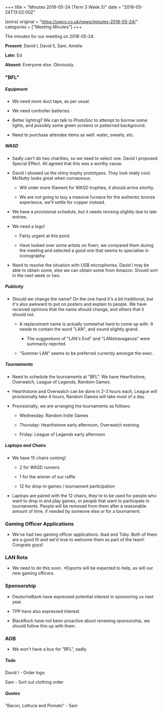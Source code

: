 +++
title = "Minutes 2018-05-24 (Term 3 Week 5)"
date = "2018-05-24T13:02:00Z"

[extra]
original = "https://uwcs.co.uk/news/minutes-2018-05-24/"    
categories = ["Meeting Minutes"]
+++

<p>The minutes for our meeting on 2018-05-24.</p>

<!-- more -->

**Present:** David I, David II, Sam, Amelie

**Late:** Ed

**Absent:** Everyone else. Obviously.

  

### "BFL"

##### Equipment

- We need more duct tape, as per usual.

- We need controller batteries.

- Better lighting? We can talk to PhotoSoc to attempt to borrow some lights, and possibly some green screens or patterned background.

- Need to purchase attendee items as well: water, sweets, etc.

##### WASD

- Sadly can't do two charities, so we need to select one. David I proposed Special Effect. All agreed that this was a worthy cause.

- David I showed us the shiny trophy prototypes. They look really cool. McNutty looks great when curvaceous.

  - Will order more filament for WASD trophies, it should arrive shortly.

  - We are not going to buy a massive furnace for the authentic bronze experience, we'll settle for copper instead.

- We have a provisional schedule, but it needs revising slightly due to late entries.

- We need a logo\!

  - Fairly urgent at this point.

  - Have looked over some artists on fiverr, we compared them during the meeting and selected a good one that seems to specialise in iconography.

- Need to resolve the situation with USB microphones. David I may be able to obtain some, else we can obtain some from Amazon. Should sort in the next week or two.

##### Publicity

- Should we change the name? On the one hand it's a bit traditional, but it's also awkward to put on posters and explain to people. We have received opinions that the name should change, and others that it should not.

  - A replacement name is actually somewhat hard to come up with. It needs to contain the word "LAN", and sound slightly grand.

    - The suggestions of "LAN's End" and "LANstravaganza" were summarily rejected.

  - "Summer LAN" seems to be preferred currently amongst the exec.

##### Tournaments

- Need to schedule the tournaments at "BFL". We have Hearthstone, Overwatch, League of Legends, Random Games.

- Hearthstone and Overwatch can be done in 2-3 hours each, League will provisionally take 4 hours, Random Games will take most of a day.

- Provisionally, we are arranging the tournaments as follows:

  - Wednesday: Random Indie Games

  - Thursday: Hearthstone early afternoon, Overwatch evening

  - Friday: League of Legends early afternoon

##### Laptops and Chairs

- We have 15 chairs coming\!

  - 2 for WASD runners

  - 1 for the winner of our raffle

  - 12 for drop-in games / tournament participation

- Laptops are paired with the 12 chairs, they're to be used for people who want to drop in and play games, or people that want to participate in tournaments. People will be removed from them after a reasonable amount of time, if needed by someone else or for a tournament.

### Gaming Officer Applications

- We've had two gaming officer applications. Ibad and Toby. Both of them are a good fit and we'd love to welcome them as part of the team\! Congrats guys\!

### LAN Rota

- We need to do this soon. \*Esports will be expected to help, as will our new gaming officers.

### Sponsorship

- DeutscheBank have expressed potential interest in sponsoring us next year.

- TPP have also expressed interest.

- BlackRock have not been proactive about renewing sponsorship, we should follow this up with them.

### AOB

- We won't have a bus for "BFL", sadly.

  

##### **Todo**

David I - Order logo

Sam - Sort out clothing order

  

##### **Quotes**

"Bacon, Lettuce and Pomato" - Sam

